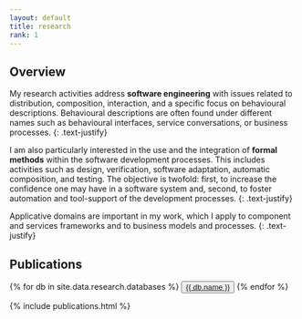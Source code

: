 ```yaml
---
layout: default
title: research
rank: 1
---
```


## Overview

My research activities address **software engineering** with issues related to
distribution, composition, interaction, and a specific focus on behavioural descriptions.
Behavioural descriptions are often found under different names such as
behavioural interfaces, service conversations, or business processes.
{: .text-justify}

I am also particularly interested in the use and the integration of **formal methods** within the software development
processes.
This includes activities such as design, verification, software adaptation, automatic composition, and testing.
The objective is twofold:
first, to increase the confidence one may have in a software system and,
second, to foster automation and tool-support of the development processes.
{: .text-justify}

Applicative domains are important in my work,
which I apply to component and services frameworks and to business models and processes.
{: .text-justify}

## Publications

<div class="btn-group" role="group" aria-label="publication databases">
    {% for db in site.data.research.databases %}
    <button type="button" class="btn btn-default"><a href="{{ db.url }}">{{ db.name }}</a></button>
    {% endfor %}
</div>

{% include publications.html %}
